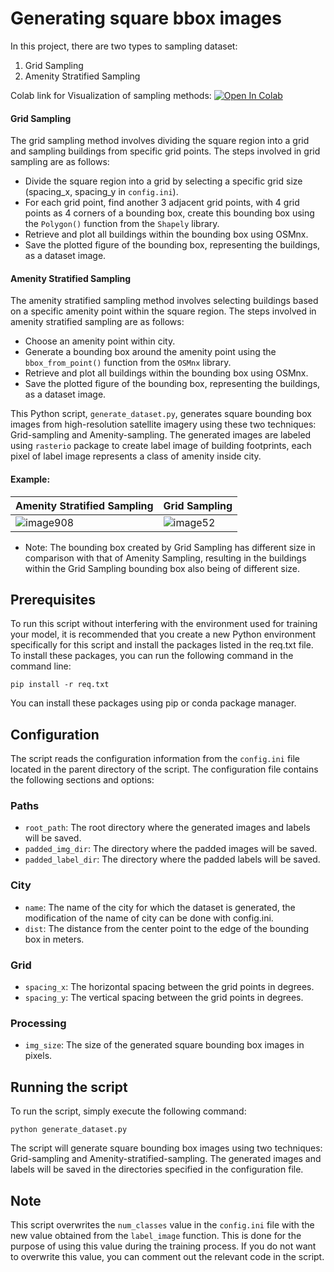 # Generating square bbox images 

In this project, there are two types to sampling dataset:
1. Grid Sampling
2. Amenity Stratified Sampling

Colab link for Visualization of sampling methods:  [![Open In Colab](https://colab.research.google.com/assets/colab-badge.svg)](https://colab.research.google.com/drive/1evkK3QimFu-sQqUFDyBWpqWFfUPSmFod?usp=sharing)
#### Grid Sampling
The grid sampling method involves dividing the square region into a grid and sampling buildings from specific grid points. The steps involved in grid sampling are as follows:

- Divide the square region into a grid by selecting a specific grid size (spacing_x, spacing_y in `config.ini`).
- For each grid point, find another 3 adjacent grid points, with 4 grid points as 4 corners of a bounding box, create this bounding box using the `Polygon()` function from the `Shapely` library.
- Retrieve and plot all buildings within the bounding box using OSMnx.
- Save the plotted figure of the bounding box, representing the buildings, as a dataset image.

#### Amenity Stratified Sampling
The amenity stratified sampling method involves selecting buildings based on a specific amenity point within the square region. The steps involved in amenity stratified sampling are as follows:

- Choose an amenity point within city.
- Generate a bounding box around the amenity point using the `bbox_from_point()` function from the `OSMnx` library.
- Retrieve and plot all buildings within the bounding box using OSMnx.
- Save the plotted figure of the bounding box, representing the buildings, as a dataset image.

This Python script, `generate_dataset.py`, generates square bounding box images from high-resolution satellite imagery using these two techniques: Grid-sampling and Amenity-sampling. The generated images are labeled using `rasterio` package to create label image of building footprints, each pixel of label image represents a class of amenity inside city.

#### Example:
| Amenity Stratified Sampling| Grid Sampling                           |
| --------------------------------- | --------------------------------- |
| ![image908](https://github.com/ducanhho2296/DeepAmenitySegmentation/assets/92146886/d09c9bfc-1d6c-464e-9343-7e0c47d6d835) | ![image52](https://github.com/ducanhho2296/DeepAmenitySegmentation/assets/92146886/1d4cad48-dd3b-48cd-b2ff-0e17f9b62f19) |


- Note: The bounding box created by Grid Sampling has different size in comparison with that of Amenity Sampling, resulting in the buildings within the Grid Sampling bounding box also being of different size.


## Prerequisites

To run this script without interfering with the environment used for training your model, it is recommended that you create a new Python environment specifically for this script and install the packages listed in the req.txt file. To install these packages, you can run the following command in the command line:

```
pip install -r req.txt
```

You can install these packages using pip or conda package manager.

## Configuration

The script reads the configuration information from the `config.ini` file located in the parent directory of the script. The configuration file contains the following sections and options:

### Paths

- `root_path`: The root directory where the generated images and labels will be saved.
- `padded_img_dir`: The directory where the padded images will be saved.
- `padded_label_dir`: The directory where the padded labels will be saved.

### City

- `name`: The name of the city for which the dataset is generated, the modification of the name of city can be done with config.ini.
- `dist`: The distance from the center point to the edge of the bounding box in meters.

### Grid

- `spacing_x`: The horizontal spacing between the grid points in degrees.
- `spacing_y`: The vertical spacing between the grid points in degrees.

### Processing

- `img_size`: The size of the generated square bounding box images in pixels.

## Running the script

To run the script, simply execute the following command:

```
python generate_dataset.py
```

The script will generate square bounding box images using two techniques: Grid-sampling and Amenity-stratified-sampling. The generated images and labels will be saved in the directories specified in the configuration file.

## Note

This script overwrites the `num_classes` value in the `config.ini` file with the new value obtained from the `label_image` function. This is done for the purpose of using this value during the training process. If you do not want to overwrite this value, you can comment out the relevant code in the script.
